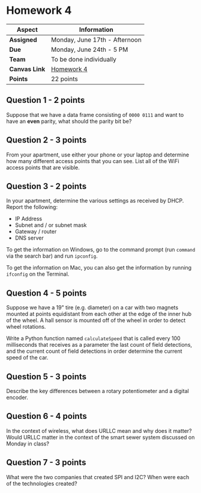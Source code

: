 # Homework 4

| **Aspect** | **Information** |
| --- | --- | 
| **Assigned** | Monday, June 17th - Afternoon | 
| **Due** | Monday, June 24th - 5 PM | 
| **Team** | To be done individually |  
| **Canvas Link** | [Homework 4](https://canvas.nd.edu/courses/92659/assignments/274664) | 
| **Points** | 22 points | 

## Question 1 - 2 points

Suppose that we have a data frame consisting of `0000 0111` and want to have an **even** parity, what should the parity bit be?

## Question 2 - 3 points

From your apartment, use either your phone or your laptop and determine how many different access points that you can see.  List all of the WiFi access points that are visible.

## Question 3 - 2 points

In your apartment, determine the various settings as received by DHCP.  Report the following: 

* IP Address
* Subnet and / or subnet mask
* Gateway / router
* DNS server

To get the information on Windows, go to the command prompt (run `command` via the search bar) and run `ipconfig`.

To get the information on Mac, you can also get the information by running `ifconfig` on the Terminal.  

## Question 4 - 5 points

Suppose we have a 19" tire (e.g. diameter) on a car with two magnets mounted at points equidistant from each other at the edge of the inner hub of the wheel. A hall sensor is mounted off of the wheel in order to detect wheel rotations.  

Write a Python function named `calculateSpeed` that is called every 100 milliseconds that receives as a parameter the last count of field detections, and the current count of field detections in order determine the current speed of the car.

## Question 5 - 3 points

Describe the key differences between a rotary potentiometer and a digital encoder.

## Question 6 - 4 points

In the context of wireless, what does URLLC mean and why does it matter? Would URLLC matter in the context of the smart sewer system discussed on Monday in class?

## Question 7 - 3 points

What were the two companies that created SPI and I2C? When were each of the technologies created?